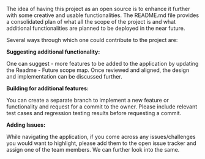 The idea of having this project as an open source is to enhance it further with some creative and usable functionalities. The README.md file provides a consolidated plan of what all the scope of the project is and what additional functionalities are planned to be deployed in the near future. 

Several ways through which one could contribute to the project are:


**Suggesting additional functionality:**

One can suggest - more features to be added to the application by updating the Readme - Future scope map.  Once reviewed and aligned,  the design and implementation can be discussed further. 

**Building for additional features:**

You can create a separate branch to implement a new feature or functionality and request for a commit to the owner. Please include relevant test cases and regression testing results before requesting a commit.

**Adding Issues:**

While navigating the application, if you come across any issues/challenges you would want to highlight, please add them to the open issue tracker and assign one of the team members. We can further look into the same.
